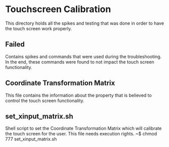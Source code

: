 # Touchscreen Calibration
This directory holds all the spikes and testing that
was done in order to have the touch screen work properly.

## Failed
Contains spikes and commands that were used during the troubleshooting.  In the
end, these commands were found to not impact the touch screen functionality.

## Coordinate Transformation Matrix
This file contains the information about the property that
is believed to control the touch screen functionality.

## set_xinput_matrix.sh
Shell script to set the Coordinate Transformation Matrix which
will calibrate the touch screen for the user.
This file needs execution rights.  ~$ chmod 777 set_xinput_matrix.sh
